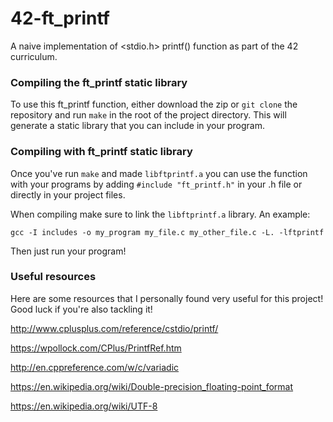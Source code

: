 # 42-ft_printf
A naive implementation of <stdio.h> printf() function as part of the 42 curriculum.

### Compiling the ft_printf static library
To use this ft_printf function, either download the zip or `git clone` the repository and run `make` in the root of the project directory. This will generate a static library that you can include in your program.

### Compiling with ft_printf static library
Once you've run `make` and made `libftprintf.a` you can use the function with your programs by adding `#include "ft_printf.h"` in your .h file or directly in your project files.

When compiling make sure to link the `libftprintf.a` library. An example:

`gcc -I includes -o my_program my_file.c my_other_file.c -L. -lftprintf`

Then just run your program!

### Useful resources
Here are some resources that I personally found very useful for this project! Good luck if you're also tackling it!

http://www.cplusplus.com/reference/cstdio/printf/

https://wpollock.com/CPlus/PrintfRef.htm

http://en.cppreference.com/w/c/variadic

https://en.wikipedia.org/wiki/Double-precision_floating-point_format

https://en.wikipedia.org/wiki/UTF-8
